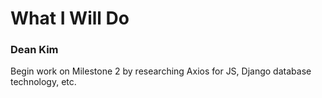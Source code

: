 # What I Will Do
### Dean Kim
Begin work on Milestone 2 by researching Axios for JS, Django database technology, etc.
